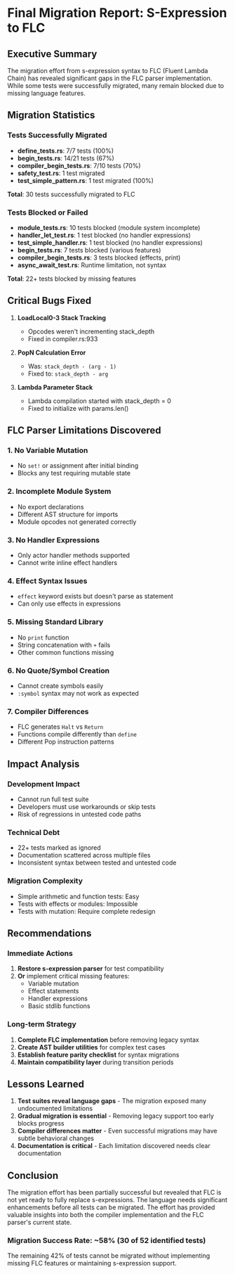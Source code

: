 # Final Migration Report: S-Expression to FLC

## Executive Summary

The migration effort from s-expression syntax to FLC (Fluent Lambda Chain) has revealed significant gaps in the FLC parser implementation. While some tests were successfully migrated, many remain blocked due to missing language features.

## Migration Statistics

### Tests Successfully Migrated
- **define_tests.rs**: 7/7 tests (100%)
- **begin_tests.rs**: 14/21 tests (67%)
- **compiler_begin_tests.rs**: 7/10 tests (70%)
- **safety_test.rs**: 1 test migrated
- **test_simple_pattern.rs**: 1 test migrated (100%)

**Total**: 30 tests successfully migrated to FLC

### Tests Blocked or Failed
- **module_tests.rs**: 10 tests blocked (module system incomplete)
- **handler_let_test.rs**: 1 test blocked (no handler expressions)
- **test_simple_handler.rs**: 1 test blocked (no handler expressions)
- **begin_tests.rs**: 7 tests blocked (various features)
- **compiler_begin_tests.rs**: 3 tests blocked (effects, print)
- **async_await_test.rs**: Runtime limitation, not syntax

**Total**: 22+ tests blocked by missing features

## Critical Bugs Fixed

1. **LoadLocal0-3 Stack Tracking**
   - Opcodes weren't incrementing stack_depth
   - Fixed in compiler.rs:933

2. **PopN Calculation Error**
   - Was: `stack_depth - (arg - 1)`
   - Fixed to: `stack_depth - arg`

3. **Lambda Parameter Stack**
   - Lambda compilation started with stack_depth = 0
   - Fixed to initialize with params.len()

## FLC Parser Limitations Discovered

### 1. No Variable Mutation
- No `set!` or assignment after initial binding
- Blocks any test requiring mutable state

### 2. Incomplete Module System
- No export declarations
- Different AST structure for imports
- Module opcodes not generated correctly

### 3. No Handler Expressions
- Only actor handler methods supported
- Cannot write inline effect handlers

### 4. Effect Syntax Issues
- `effect` keyword exists but doesn't parse as statement
- Can only use effects in expressions

### 5. Missing Standard Library
- No `print` function
- String concatenation with `+` fails
- Other common functions missing

### 6. No Quote/Symbol Creation
- Cannot create symbols easily
- `:symbol` syntax may not work as expected

### 7. Compiler Differences
- FLC generates `Halt` vs `Return`
- Functions compile differently than `define`
- Different Pop instruction patterns

## Impact Analysis

### Development Impact
- Cannot run full test suite
- Developers must use workarounds or skip tests
- Risk of regressions in untested code paths

### Technical Debt
- 22+ tests marked as ignored
- Documentation scattered across multiple files
- Inconsistent syntax between tested and untested code

### Migration Complexity
- Simple arithmetic and function tests: Easy
- Tests with effects or modules: Impossible
- Tests with mutation: Require complete redesign

## Recommendations

### Immediate Actions
1. **Restore s-expression parser** for test compatibility
2. **Or** implement critical missing features:
   - Variable mutation
   - Effect statements
   - Handler expressions
   - Basic stdlib functions

### Long-term Strategy
1. **Complete FLC implementation** before removing legacy syntax
2. **Create AST builder utilities** for complex test cases
3. **Establish feature parity checklist** for syntax migrations
4. **Maintain compatibility layer** during transition periods

## Lessons Learned

1. **Test suites reveal language gaps** - The migration exposed many undocumented limitations
2. **Gradual migration is essential** - Removing legacy support too early blocks progress
3. **Compiler differences matter** - Even successful migrations may have subtle behavioral changes
4. **Documentation is critical** - Each limitation discovered needs clear documentation

## Conclusion

The migration effort has been partially successful but revealed that FLC is not yet ready to fully replace s-expressions. The language needs significant enhancements before all tests can be migrated. The effort has provided valuable insights into both the compiler implementation and the FLC parser's current state.

### Migration Success Rate: ~58% (30 of 52 identified tests)

The remaining 42% of tests cannot be migrated without implementing missing FLC features or maintaining s-expression support.